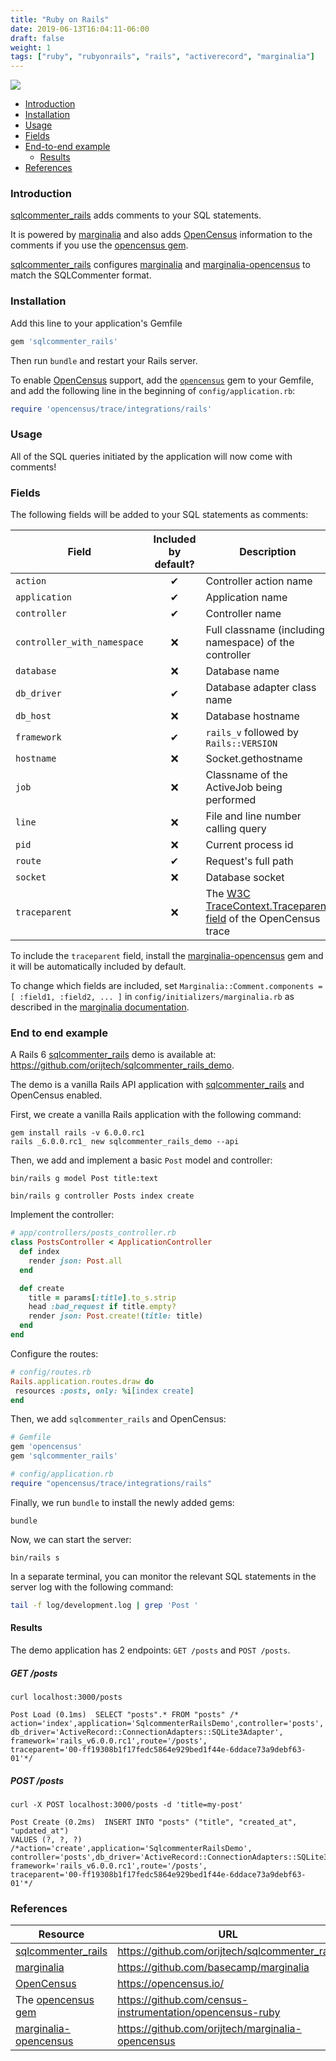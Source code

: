 ```yaml
---
title: "Ruby on Rails"
date: 2019-06-13T16:04:11-06:00
draft: false
weight: 1
tags: ["ruby", "rubyonrails", "rails", "activerecord", "marginalia"]
---
```


![](/images/activerecord_marginalia-logo.png)

- [Introduction](#introduction)
- [Installation](#installation)
- [Usage](#usage)
- [Fields](#fields)
- [End-to-end example](#end-to-end-example)
    - [Results](#results)
- [References](#references)

### Introduction

[sqlcommenter_rails] adds comments to your SQL statements.

It is powered by [marginalia] and also adds [OpenCensus] information to the
comments if you use the [opencensus gem].

[sqlcommenter_rails] configures [marginalia] and [marginalia-opencensus] to
match the SQLCommenter format.

### Installation

Add this line to your application's Gemfile

```ruby
gem 'sqlcommenter_rails'
```

Then run `bundle` and restart your Rails server.

To enable [OpenCensus] support, add the [`opencensus`][opencensus gem] gem to
your Gemfile, and add the following line in the beginning of
`config/application.rb`:

```ruby
require 'opencensus/trace/integrations/rails'
```

### Usage

All of the SQL queries initiated by the application will now come with comments!

### Fields

The following fields will be added to your SQL statements as comments:

Field|Included <br /> by default?|Description|Provided by
---|---|---|---
`action` |<div style="text-align: center">&#10004;</div>| Controller action name | [marginalia]
`application` |<div style="text-align: center">&#10004;</div>|Application name | [marginalia]
`controller` |<div style="text-align: center">&#10004;</div>| Controller name | [marginalia]
`controller_with_namespace` |<div style="text-align: center">&#10060;</div>| Full classname (including namespace) of the controller | [marginalia]
`database` |<div style="text-align: center">&#10060;</div>| Database name | [marginalia]
`db_driver` |<div style="text-align: center">&#10004;</div>| Database adapter class name | [sqlcommenter_rails]
`db_host` |<div style="text-align: center">&#10060;</div>| Database hostname | [marginalia]
`framework` |<div style="text-align: center">&#10004;</div>| `rails_v` followed by `Rails::VERSION` | [sqlcommenter_rails]
`hostname` |<div style="text-align: center">&#10060;</div>| Socket.gethostname | [marginalia]
`job` |<div style="text-align: center">&#10060;</div>| Classname of the ActiveJob being performed | [marginalia]
`line`|<div style="text-align: center">&#10060;</div>| File and line number calling query | [marginalia]
`pid` |<div style="text-align: center">&#10060;</div>| Current process id | [marginalia]
`route` |<div style="text-align: center">&#10004;</div>| Request's full path | [sqlcommenter_rails]
`socket` |<div style="text-align: center">&#10060;</div>| Database socket | [marginalia]
`traceparent`|<div style="text-align: center">&#10060;</div>|The [W3C TraceContext.Traceparent field](https://www.w3.org/TR/trace-context/#traceparent-field) of the OpenCensus trace | [marginalia-opencensus]

To include the `traceparent` field, install the [marginalia-opencensus] gem and it will be automatically included by default.

To change which fields are included, set `Marginalia::Comment.components = [ :field1, :field2, ... ]` in `config/initializers/marginalia.rb` as described in the [marginalia documentation](https://github.com/basecamp/marginalia#components).

### End to end example

A Rails 6 [sqlcommenter_rails] demo is available at:
https://github.com/orijtech/sqlcommenter_rails_demo.

The demo is a vanilla Rails API application with [sqlcommenter_rails] and
OpenCensus enabled.

First, we create a vanilla Rails application with the following command:

```shell
gem install rails -v 6.0.0.rc1
rails _6.0.0.rc1_ new sqlcommenter_rails_demo --api
```

Then, we add and implement a basic `Post` model and controller:

```shell
bin/rails g model Post title:text
```

```shell
bin/rails g controller Posts index create
```

Implement the controller:

```ruby
# app/controllers/posts_controller.rb
class PostsController < ApplicationController
  def index
    render json: Post.all
  end

  def create
    title = params[:title].to_s.strip
    head :bad_request if title.empty?
    render json: Post.create!(title: title)
  end
end
```

Configure the routes:

```ruby
# config/routes.rb
Rails.application.routes.draw do
 resources :posts, only: %i[index create]
end
```

Then, we add `sqlcommenter_rails` and OpenCensus:

```ruby
# Gemfile
gem 'opencensus'
gem 'sqlcommenter_rails'
```

```ruby
# config/application.rb
require "opencensus/trace/integrations/rails"
```

Finally, we run `bundle` to install the newly added gems:

```shell
bundle
```

Now, we can start the server:

```shell
bin/rails s
```

In a separate terminal, you can monitor the relevant SQL statements in the server
log with the following command:

```bash
tail -f log/development.log | grep 'Post '
```

#### Results

The demo application has 2 endpoints: `GET /posts` and `POST /posts`.

##### GET /posts

```shell
curl localhost:3000/posts
```

```
Post Load (0.1ms)  SELECT "posts".* FROM "posts" /*
action='index',application='SqlcommenterRailsDemo',controller='posts',
db_driver='ActiveRecord::ConnectionAdapters::SQLite3Adapter',
framework='rails_v6.0.0.rc1',route='/posts',
traceparent='00-ff19308b1f17fedc5864e929bed1f44e-6ddace73a9debf63-01'*/
```

##### POST /posts

```shell
curl -X POST localhost:3000/posts -d 'title=my-post'
```

```
Post Create (0.2ms)  INSERT INTO "posts" ("title", "created_at", "updated_at")
VALUES (?, ?, ?) /*action='create',application='SqlcommenterRailsDemo',
controller='posts',db_driver='ActiveRecord::ConnectionAdapters::SQLite3Adapter',
framework='rails_v6.0.0.rc1',route='/posts',
traceparent='00-ff19308b1f17fedc5864e929bed1f44e-6ddace73a9debf63-01'*/
```

### References

| Resource                | URL                                                       |
|-------------------------|-----------------------------------------------------------|
| [sqlcommenter_rails]    | https://github.com/orijtech/sqlcommenter_rails            |
| [marginalia]            | https://github.com/basecamp/marginalia                    |
| [OpenCensus]            | https://opencensus.io/                                    |
| The [opencensus gem]    | https://github.com/census-instrumentation/opencensus-ruby |
| [marginalia-opencensus] | https://github.com/orijtech/marginalia-opencensus         |

[sqlcommenter_rails]: https://github.com/orijtech/sqlcommenter_rails
[marginalia]: https://github.com/basecamp/marginalia
[marginalia-opencensus]: https://github.com/orijtech/marginalia-opencensus
[OpenCensus]: https://opencensus.io/
[opencensus gem]: https://github.com/census-instrumentation/opencensus-ruby
